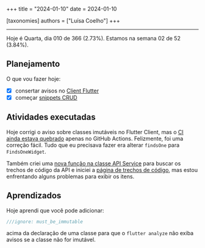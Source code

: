 +++
title = "2024-01-10"
date = 2024-01-10

[taxonomies]
authors = ["Luísa Coelho"]
+++

---

Hoje é Quarta, dia 010 de 366 (2.73%). Estamos na semana 02 de 52 (3.84%).

## Planejamento

O que vou fazer hoje:

- [x] consertar avisos no [Client Flutter](https://github.com/OmnicodeSolutions/luisa_drf_flutter_client/issues/1)
- [x] começar [snippets CRUD](https://github.com/OmnicodeSolutions/luisa_drf_flutter_client/issues/2)

## Atividades executadas

Hoje corrigi o aviso sobre classes imutáveis no Flutter Client, mas o [CI ainda estava quebrado](https://github.com/OmnicodeSolutions/luisa_drf_flutter_client/actions/runs/7474000014/job/20339271872) apenas no GitHub Actions. Felizmente, foi uma correção fácil. Tudo que eu precisava fazer era alterar `findsOne` para `FindsOneWidget`.

Também criei uma [nova função na classe API Service](https://github.com/OmnicodeSolutions/luisa_drf_flutter_client/blob/17d2d31a1081dbab95d469fa90b0631212a0d6ff/lib/api_service.dart#L22C1-L34C2) para buscar os trechos de código da API e iniciei a [página de trechos de código](https://github.com/OmnicodeSolutions/luisa_drf_flutter_client/blob/snippets_CRUD/lib/view_snippets.dart), mas estou enfrentando alguns problemas para exibir os itens.

## Aprendizados

Hoje aprendi que você pode adicionar:

```dart
///ignore: must_be_immutable
```

acima da declaração de uma classe para que o `flutter analyze` não exiba avisos se a classe não for imutável.
